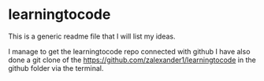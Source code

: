 # learningtocode

This is a generic readme file that I will list my ideas.

I manage to get the learningtocode repo connected with github
I have also done a git clone of the https://github.com/zalexander1/learningtocode in the github folder via the terminal.